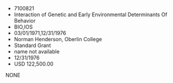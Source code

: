 * 7100821
* Interaction of Genetic and Early Environmental Determinants Of Behavior
* BIO,IOS
* 03/01/1971,12/31/1976
* Norman Henderson, Oberlin College
* Standard Grant
*   name not available
* 12/31/1976
* USD 122,500.00

NONE